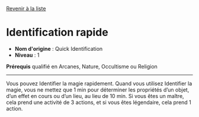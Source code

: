 [Revenir à la liste](list.md)

# Identification rapide

 * **Nom d'origine** : Quick Identification
 * **Niveau** : 1


<p><strong>Prérequis</strong> qualifié en Arcanes, Nature, Occultisme ou Religion</p>
<hr>
<p>Vous pouvez Identifier la magie rapidement. Quand vous utilisez Identifier la magie, vous ne mettez que 1 min pour déterminer les propriétés d’un objet, d’un effet en cours ou d’un lieu, au lieu de 10 min. Si vous êtes un maître, cela prend une activité de 3 actions, et si vous êtes légendaire, cela prend 1 action.</p>